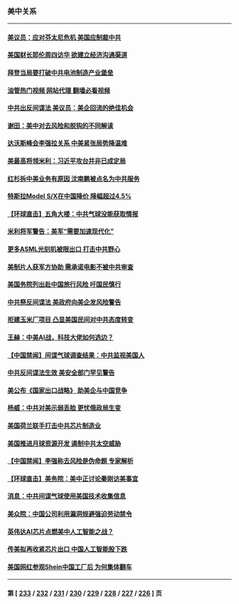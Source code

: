 ### 美中关系
---
#### [美议员：应对芬太尼危机 美国应制裁中共](../../pages/nf1412576/n14027145.md?07040045) 
#### [美国财长耶伦周四访华 欲建立经济沟通渠道](../../pages/nf1412576/n14027039.md?07040045) 
#### [拜登当局要打破中共电池制造产业堡垒](../../pages/nf1412576/n14026042.md?07040045) 
#### [油管热门视频 网站代理 翻墙必看视频](http://138.2.39.72:81/youtube.html?epic-marker?07040045)
#### [中共出反间谍法 美议员：美企回流的绝佳机会](../../pages/nf1412576/n14026794.md?07040045) 
#### [谢田：美中对去风险和脱钩的不同解读](../../pages/nf1412576/n14026631.md?07040045) 
#### [达沃斯峰会李强拉关系 中美紧张局势降温难](../../pages/nf1412576/n14026577.md?07040045) 
#### [美最高将领米利：习近平攻台并非已成定局](../../pages/nf1412576/n14026362.md?07040045) 
#### [红杉拆中美业务有原因 沈南鹏被点名为中共服务](../../pages/nf1412576/n14026391.md?07040045) 
#### [特斯拉Model S/X在中国降价 降幅超过4.5%](../../pages/nf1412576/n14026453.md?07040045) 
#### [【环球直击】五角大楼：中共气球没能获取情报](../../pages/nf1412576/n14025936.md?07040045) 
#### [米利将军警告：美军“需要加速现代化”](../../pages/nf1412576/n14026055.md?07040045) 
#### [更多ASML光刻机被限出口 打击中共野心](../../pages/nf1412576/n14025979.md?07040045) 
#### [美制片人获军方协助 需承诺电影不被中共审查](../../pages/nf1412576/n14025928.md?07040045) 
#### [美国务院列出赴中国旅行风险 吁国民慎行](../../pages/nf1412576/n14025913.md?07040045) 
#### [中共祭反间谍法 美政府向美企发风险警告](../../pages/nf1412576/n14025902.md?07040045) 
#### [拒建玉米厂项目 凸显美国民间对中共态度转变](../../pages/nf1412576/n14025835.md?07040045) 
#### [王赫：中美AI战，科技大佬如何选边？](../../pages/nf1412576/n14025558.md?07040045) 
#### [【中国禁闻】间谍气球调查结果：中共监视美国人](../../pages/nf1412576/n14024804.md?07040045) 
#### [中共反间谍法生效 美安全部门罕见警告](../../pages/nf1412576/n14025385.md?07040045) 
#### [美公布《国家出口战略》 助美企与中国竞争](../../pages/nf1412576/n14025278.md?07040045) 
#### [杨威：中共对美示弱丢脸 更忧俄政局生变](../../pages/nf1412576/n14025329.md?07040045) 
#### [美国荷兰联手打击中共芯片制造业](../../pages/nf1412576/n14025247.md?07040045) 
#### [美国推进月球资源开发 遏制中共太空威胁](../../pages/nf1412576/n14024993.md?07040045) 
#### [【中国禁闻】李强称去风险是伪命题 专家解析](../../pages/nf1412576/n14024407.md?07040045) 
#### [【环球直击】美务院：美中正讨论秦刚访美事宜](../../pages/nf1412576/n14024405.md?07040045) 
#### [消息：中共间谍气球使用美国技术收集信息](../../pages/nf1412576/n14024759.md?07040045) 
#### [美众院：中国公司利用漏洞规避强迫劳动禁令](../../pages/nf1412576/n14024344.md?07040045) 
#### [英伟达AI芯片点燃美中人工智能之战？](../../pages/nf1412576/n14024381.md?07040045) 
#### [传美拟再收紧芯片出口 中国人工智能股下跌](../../pages/nf1412576/n14024306.md?07040045) 
#### [美国网红参观Shein中国工厂后 为何集体翻车](../../pages/nf1412576/n14024265.md?07040045) 

---
#### 第 [ [233](./233.md?07040045) / [232](./232.md?07040045) / [231](./231.md?07040045) / [230](./230.md?07040045) / [229](./229.md?07040045) / [228](./228.md?07040045) / [227](./227.md?07040045) / [226](./226.md?07040045) ] 页
